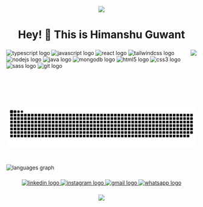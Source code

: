 <div align="center">
  <img src="https://profile-counter.glitch.me/monster-anshu/count.svg?"  />
</div>

###

<h1 align="center">Hey! 👋 This is Himanshu Guwant</h1>

###

<img align="right" height="150" src="https://media.giphy.com/media/3NSoOJ1RqgfBeortlO/giphy.gif"  />

###

<div align="left">
  <img src="https://cdn.jsdelivr.net/gh/devicons/devicon/icons/typescript/typescript-original.svg" height="40" width="56" alt="typescript logo"  />
  <img src="https://cdn.jsdelivr.net/gh/devicons/devicon/icons/javascript/javascript-original.svg" height="40" width="56" alt="javascript logo"  />
  <img src="https://cdn.jsdelivr.net/gh/devicons/devicon/icons/react/react-original.svg" height="40" width="56" alt="react logo"  />
  <img src="https://cdn.jsdelivr.net/gh/devicons/devicon/icons/tailwindcss/tailwindcss-plain.svg" height="40" width="56" alt="tailwindcss logo"  />
  <img src="https://cdn.jsdelivr.net/gh/devicons/devicon/icons/nodejs/nodejs-original.svg" height="40" width="56" alt="nodejs logo"  />
  <img src="https://cdn.jsdelivr.net/gh/devicons/devicon/icons/java/java-original.svg" height="40" width="56" alt="java logo"  />
  <img src="https://cdn.jsdelivr.net/gh/devicons/devicon/icons/mongodb/mongodb-original.svg" height="40" width="56" alt="mongodb logo"  />
  <img src="https://cdn.jsdelivr.net/gh/devicons/devicon/icons/html5/html5-original.svg" height="40" width="56" alt="html5 logo"  />
  <img src="https://cdn.jsdelivr.net/gh/devicons/devicon/icons/css3/css3-original.svg" height="40" width="56" alt="css3 logo"  />
  <img src="https://cdn.jsdelivr.net/gh/devicons/devicon/icons/sass/sass-original.svg" height="40" width="56" alt="sass logo"  />
  <img src="https://cdn.jsdelivr.net/gh/devicons/devicon/icons/git/git-original.svg" height="40" width="56" alt="git logo"  />
</div>

###

<br clear="both">

<img src="https://raw.githubusercontent.com/monster-anshu/monster-anshu/output/snake.svg" alt="Snake animation" />

###

<br clear="both">

<div align="left">
  <img src="https://github-readme-stats.vercel.app/api/top-langs?username=monster-anshu&locale=en&hide_title=false&layout=default &card_width=320&langs_count=5&theme=merko&hide_border=true&order=2" height="240" alt="languages graph"  />
</div>

###

<div align="center">
  <a href="https://www.linkedin.com/in/himanshu-gunwant" target="_blank">
    <img src="https://raw.githubusercontent.com/maurodesouza/profile-readme-generator/master/src/assets/icons/social/linkedin/default.svg" width="57" height="42" alt="linkedin logo"  />
  </a>
  <a href="https://www.instagram.com/its_.anshu._/" target="_blank">
    <img src="https://raw.githubusercontent.com/maurodesouza/profile-readme-generator/master/src/assets/icons/social/instagram/default.svg" width="57" height="42" alt="instagram logo"  />
  </a>
  <a href="mailto: hgunwant2312@gmail.com" target="_blank">
    <img src="https://raw.githubusercontent.com/maurodesouza/profile-readme-generator/master/src/assets/icons/social/gmail/default.svg" width="57" height="42" alt="gmail logo"  />
  </a>
  <a href="https://api.whatsapp.com/send/?phone=917505064723&text=Hello%20Himanshu%20,%20I%20am%20redirected%20by%20your%20Github%20.%20&app_absent=0" target="_blank">
    <img src="https://raw.githubusercontent.com/maurodesouza/profile-readme-generator/master/src/assets/icons/social/whatsapp/default.svg" width="57" height="42" alt="whatsapp logo"  />
  </a>
</div>

###

<div align="center">
  <img height="200" src="https://media.giphy.com/media/10zxDv7Hv5RF9C/giphy.gif"  />
</div>

###
